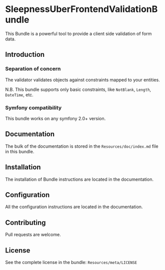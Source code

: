 SleepnessUberFrontendValidationBundle
=====================

This Bundle is a powerful tool to provide a client side validation of form data.

Introduction
------------

### Separation of concern

The validator validates objects against constraints mapped to your entities.

N.B. This bundle supports only basic constraints, like `NotBlank`, `Length`, `DateTime`, etc.

### Symfony compatibility

This bundle works on any symfony 2.0+ version.

Documentation
-------------

The bulk of the documentation is stored in the `Resources/doc/index.md` file in this bundle.

Installation
------------

The installation of Bundle instructions are located in the documentation.

Configuration
-------------

All the configuration instructions are located in the documentation.

Contributing
------------

Pull requests are welcome.

License
-------

See the complete license in the bundle: `Resources/meta/LICENSE`
